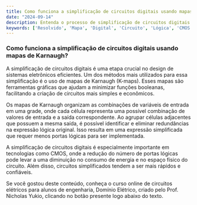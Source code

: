 ```yaml
---
title: Como funciona a simplificação de circuitos digitais usando mapas de Karnaugh?
date: "2024-09-14"
description: Entenda o processo de simplificação de circuitos digitais utilizando mapas de Karnaugh.
keywords: ['Resolvido', 'Mapa', 'Digital', 'Circuito', 'Lógica', 'CMOS', 'Simplificação']
---
```


### Como funciona a simplificação de circuitos digitais usando mapas de Karnaugh?

A simplificação de circuitos digitais é uma etapa crucial no design de sistemas eletrônicos eficientes. Um dos métodos mais utilizados para essa simplificação é o uso de mapas de Karnaugh (K-maps). Esses mapas são ferramentas gráficas que ajudam a minimizar funções booleanas, facilitando a criação de circuitos mais simples e econômicos.

Os mapas de Karnaugh organizam as combinações de variáveis de entrada em uma grade, onde cada célula representa uma possível combinação de valores de entrada e a saída correspondente. Ao agrupar células adjacentes que possuem a mesma saída, é possível identificar e eliminar redundâncias na expressão lógica original. Isso resulta em uma expressão simplificada que requer menos portas lógicas para ser implementada.

A simplificação de circuitos digitais é especialmente importante em tecnologias como CMOS, onde a redução do número de portas lógicas pode levar a uma diminuição no consumo de energia e no espaço físico do circuito. Além disso, circuitos simplificados tendem a ser mais rápidos e confiáveis.

Se você gostou deste conteúdo, conheça o curso online de circuitos elétricos para alunos de engenharia, Domínio Elétrico, criado pelo Prof. Nicholas Yukio, clicando no botão presente logo abaixo do texto.